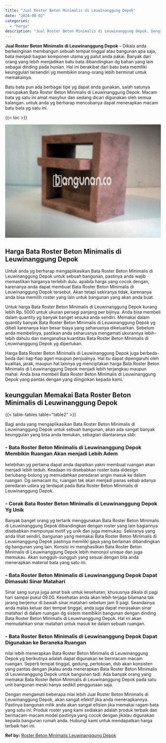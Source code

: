 ```yaml
---
title: "Jual Roster Beton Minimalis di Leuwinanggung Depok"
date: "2024-08-02"
categories: 
  - "harga"
description: "Jual Roster Beton Minimalis di Leuwinanggung Depok. Dengan mengamati beberapa nilai lebih Jual Roster Beton Minimalis di Leuwinanggung Depok, akan sangat efe..."
---
```


**Jual Roster Beton Minimalis di Leuwinanggung Depok** – Dikala anda berkeinginan membangun sebuah tempat tinggal atau bangunan apa saja, bata menjadi bagian komponen utama yg patut anda pakai. Banyak dari orang yang lebih menjadikan batu bata dibandingkan dg bahan yang lain sebagai dinding pada hunian. Hal ini berakibat dari batu bata memiliki keunggulan tersendiri yg membikin orang-orang lebih berminat untuk memakainya.

Batu bata pun ada berbagai tipe yg dapat anda gunakan, salah satunya merupakan Bata Roster Beton Minimalis di Leuwinanggung Depok. Macam bata yg satu ini amat masyhur dan sedang dicari digunakan oleh semua kalangan. untuk anda yg berharap mencobanya dapat menerapkan macam batu bata yg satu ini.

{{< toc >}}

![Jual Roster Beton Minimalis di Leuwinanggung Depok](/images/bata-roster-minimalis-30.png)

## Harga Bata Roster Beton Minimalis di Leuwinanggung Depok

Untuk anda yg berharap mengaplikasikan Bata Roster Beton Minimalis di Leuwinanggung Depok untuk sebuah bangunan, pastinya anda wajib memastikan harganya terlebih dulu. apabila harga yang cocok dengan, karenanya anda dapat membuat Bata Roster Beton Minimalis di Leuwinanggung Depok tersebut. Akan tetapi sekiranya tidak, karenanya anda bisa memilih roster yang lain untuk bangunan yang akan anda buat.

Untuk harga Bata Roster Beton Minimalis di Leuwinanggung Depok kurang lebih Rp. 5000 untuk ukuran persegi panjang per bijinya. Anda bisa membeli dalam quantity yg banyak banget sesuka anda sendiri. Memakai dalam quantity banyak Bata Roster Beton Minimalis di Leuwinanggung Depok yg dibeli karenanya kian besar biaya yang seharusnya dikeluarkan. Sebelum anda membelinya, pastikan anda seharusnya mengamati ukurannya lebih-lebih dahulu dan menganalisa kuantitas Bata Roster Beton Minimalis di Leuwinanggung Depok yg diperlukan.

Harga Bata Roster Beton Minimalis di Leuwinanggung Depok juga berbeda-beda dari tiap-tiap agen maupun penjualnya. Hal itu dapat dipengaruhi oleh kualitas, jarak, maupun hal lainnya yg menciptakan harga Bata Roster Beton Minimalis di Leuwinanggung Depok menjadi lebih terjangkau maupun mahal. Anda bisa membeli Bata Roster Beton Minimalis di Leuwinanggung Depok yang pantas dengan yang diinginkan kepada kami.

## keunggulan Memakai Bata Roster Beton Minimalis di Leuwinanggung Depok

{{< table-tables table="table2" >}}

Bagi anda yang mengaplikasikan Bata Roster Beton Minimalis di Leuwinanggung Depok untuk sebuah bangunan, akan ada sangat banyak keunggulan yang bisa anda temukan, sebagian diantaranya sbb:

### \- Bata Roster Beton Minimalis di Leuwinanggung Depok Membikin Ruangan Akan menjadi Lebih Adem

kelebihan yg pertama dapat anda dapatkan yakni membuat ruangan akan menjadi lebih teduh. Keadaan ini disebabkan roster bata didesign berlubang-bolong yg memudahkan peredaran angin masuk ke dalam ruangan. Dg semacam itu, ruangan tak akan menjadi panas sebab adanya peredaran udara yg terdapat pada Bata Roster Beton Minimalis di Leuwinanggung Depok.

### \- Corak Bata Roster Beton Minimalis di Leuwinanggung Depok Yg Unik

Banyak banget orang yg tertarik menggunakan Bata Roster Beton Minimalis di Leuwinanggung Depok dibandingkan dengan roster yang lain bagiannya disebabkan mempunyai motif yg unik dan juga memukau. Sekiranya yang anda lihat sendiri, bangunan yang memakai Bata Roster Beton Minimalis di Leuwinanggung Depok pastinya memiliki gaya yang berlainan dibandingkan dg bangunan yang lain. Konsisi ini menghasilkan Bata Roster Beton Minimalis di Leuwinanggung Depok lebih menonjol unique dan juga memukau. Akan sungguh-sungguh yang sesuai dengan bila anda menerapkan material bata yang satu ini.

### \- Bata Roster Beton Minimalis di Leuwinanggung Depok Dapat Dimasuki Sinar Matahari

Sinar sang surya juga amat baik untuk kesehatan, khususnya dikala di pagi hari sampai pukul 09.00. Kesehatan anda akan lebih terjaga bilamana tak jarang berjemur di bawah sinar matahari sebelum jam 9 pagi. Seandainya anda malas keluar dari tempat tinggal, anda juga dapat merasakan sinar matahari di dalam ruangan dg sistem membikin bangunan dengan dinding Bata Roster Beton Minimalis di Leuwinanggung Depok. Hal ini akan memudahkan sinar matahari untuk masuk ke dalam sebuah ruangan.

### \- Bata Roster Beton Minimalis di Leuwinanggung Depok Dapat Digunakan ke Beraneka Ruangan

nilai lebih menerapkan Bata Roster Beton Minimalis di Leuwinanggung Depok yg berikutnya adalah dapat digunakan ke bermacam macam ruangan. Seperti tempat tinggal, gedung, pertokoan, dsb akan konsisten yang pantas dengan jikalau anda menerapkan Bata Roster Beton Minimalis di Leuwinanggung Depok untuk bangunan tadi. Ada banyak orang yang memakai Bata Roster Beton Minimalis di Leuwinanggung Depok pada satu unit bangunan meski hanya sedikit penggunaan saja.

Dengan mengamati beberapa nilai lebih Jual Roster Beton Minimalis di Leuwinanggung Depok, akan sangat efektif jika anda menerapkannya. Pastinya bangunan milik anda akan sangat efisien jika memakai ragam bata yang satu ini. Produk roster yang kami sediakan adalah produk terbaik dan bermacam-macam model pastinya yang cocok dengan jikalau digunakan kepada bangunan rumah anda. Hubungi kami untuk mendapatkan harga terbaik hari ini.

**Ref by:** [Roster Beton Minimalis Leuwinanggung Depok](https://id.wikipedia.org/wiki/Roster)
